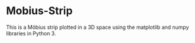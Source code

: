 # Mobius-Strip
This is a Möbius strip plotted in a 3D space using the matplotlib and numpy libraries in Python 3.

